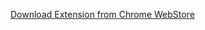 
[Download Extension from Chrome WebStore](https://chrome.google.com/webstore/detail/zen-watch/dlhfoeemfhhfpeiacamdplhpbemnceci?hl=en-GB)
